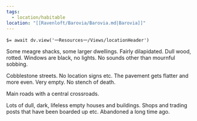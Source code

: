 ```yaml
---
tags:
  - location/habitable
location: "[[Ravenloft/Barovia/Barovia.md|Barovia]]"
---
```


`$= await dv.view('一Resources一/Views/locationHeader')`

Some meagre shacks, some larger dwellings. Fairly dilapidated. Dull wood, rotted. Windows are black, no lights. No sounds other than mournful sobbing.

Cobblestone streets. No location signs etc. The pavement gets flatter and more even. Very empty. No stench of death.

Main roads with a central crossroads.

Lots of dull, dark, lifeless empty houses and buildings. Shops and trading posts that have been boarded up etc. Abandoned a long time ago.
